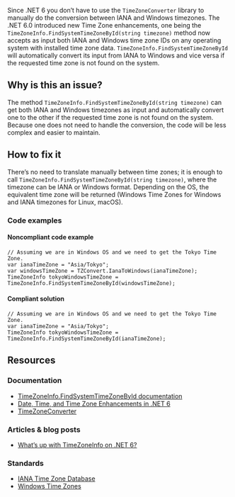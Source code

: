 Since .NET 6 you don’t have to use the `TimeZoneConverter` library to manually do the conversion between IANA and Windows timezones. The .NET 6.0 introduced new Time Zone enhancements, one being the `TimeZoneInfo.FindSystemTimeZoneById(string timezone)` method now accepts as input both IANA and Windows time zone IDs on any operating system with installed time zone data. `TimeZoneInfo.FindSystemTimeZoneById` will automatically convert its input from IANA to Windows and vice versa if the requested time zone is not found on the system.
 
## Why is this an issue?
 
The method `TimeZoneInfo.FindSystemTimeZoneById(string timezone)` can get both IANA and Windows timezones as input and automatically convert one to the other if the requested time zone is not found on the system. Because one does not need to handle the conversion, the code will be less complex and easier to maintain.
 
## How to fix it
 
There’s no need to translate manually between time zones; it is enough to call `TimeZoneInfo.FindSystemTimeZoneById(string timezone)`, where the timezone can be IANA or Windows format. Depending on the OS, the equivalent time zone will be returned (Windows Time Zones for Windows and IANA timezones for Linux, macOS).
 
### Code examples
 
#### Noncompliant code example

    // Assuming we are in Windows OS and we need to get the Tokyo Time Zone.
    var ianaTimeZone = "Asia/Tokyo";
    var windowsTimeZone = TZConvert.IanaToWindows(ianaTimeZone);
    TimeZoneInfo tokyoWindowsTimeZone = TimeZoneInfo.FindSystemTimeZoneById(windowsTimeZone);

#### Compliant solution

    // Assuming we are in Windows OS and we need to get the Tokyo Time Zone.
    var ianaTimeZone = "Asia/Tokyo";
    TimeZoneInfo tokyoWindowsTimeZone = TimeZoneInfo.FindSystemTimeZoneById(ianaTimeZone);

## Resources
 
### Documentation
 
- [TimeZoneInfo.FindSystemTimeZoneById
  documentation](https://learn.microsoft.com/en-us/dotnet/api/system.timezoneinfo.findsystemtimezonebyid)
- [Date, Time, and Time Zone Enhancements in .NET
  6](https://devblogs.microsoft.com/dotnet/date-time-and-time-zone-enhancements-in-net-6/)
- [TimeZoneConverter](https://github.com/mattjohnsonpint/TimeZoneConverter)

### Articles & blog posts

- [What’s up with TimeZoneInfo on .NET 6?](https://codeblog.jonskeet.uk/2022/02/05/whats-up-with-timezoneinfo-on-net-6-part-1/)

### Standards

- [IANA Time Zone Database](https://www.iana.org/time-zones)
- [Windows Time Zones](https://learn.microsoft.com/en-us/windows-hardware/manufacture/desktop/default-time-zones?view=windows-11)